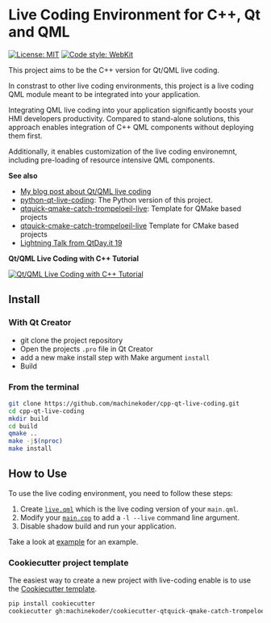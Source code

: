 # Live Coding Environment for C++, Qt and QML
[![License: MIT](https://img.shields.io/badge/License-MIT-yellow.svg)](https://github.com/machinekoder/cpp-qt-live-coding/blob/master/LICENSE)
[![Code style: WebKit](https://img.shields.io/badge/code%20style-WebKit-blue.svg)](https://webkit.org/code-style-guidelines/)

This project aims to be the C++ version for Qt/QML live coding.

In constrast to other live coding environments, this project is a live coding QML module meant to be integrated into your application.

Integrating QML live coding into your application significantly boosts your HMI developers productivity. Compared to stand-alone solutions, this approach enables integration of C++ QML components without deploying them first.

Additionally, it enables customization of the live coding environemnt, including pre-loading of resource intensive QML components.

**See also**
* [My blog post about Qt/QML live coding](http://machinekoder.com/qt-qml-live-coding-for-everyone/)
* [python-qt-live-coding](https://github.com/machinekoder/python-qt-live-coding): The Python version of this project.
* [qtquick-qmake-catch-trompeloeil-live](https://github.com/machinekoder/cookiecutter-qtquick-qmake-catch-trompeloeil-live): Template for QMake based projects
* [qtquick-cmake-catch-trompeloeil-live](https://github.com/machinekoder/cookiecutter-qtquick-cmake-catch-trompeloeil-live) Template for CMake based projects
* [Lightning Talk from QtDay.it 19](https://youtu.be/jbOPWncKE1I?t=1856)

**Qt/QML Live Coding with C++ Tutorial**

[![Qt/QML Live Coding with C++ Tutorial](http://img.youtube.com/vi/UABm__RZq8g/0.jpg)](http://www.youtube.com/watch?v=UABm__RZq8g)

## Install

### With Qt Creator

* git clone the project repository
* Open the projects `.pro` file in Qt Creator
* add a new make install step with Make argument `install`
* Build

### From the terminal

```bash
git clone https://github.com/machinekoder/cpp-qt-live-coding.git
cd cpp-qt-live-coding
mkdir build
cd build
qmake ..
make -j$(nproc)
make install
```

## How to Use

To use the live coding environment, you need to follow these steps:

1. Create [`live.qml`](./example/live.qml) which is the live coding version of your `main.qml`.
2. Modify your [`main.cpp`](./example/main.cpp) to add a `-l --live` command line argument.
3. Disable shadow build and run your application.

Take a look at [example](./example) for an example.

### Cookiecutter project template

The easiest way to create a new project with live-coding enable is to use the [Cookiecutter template](https://github.com/machinekoder/cookiecutter-qtquick-qmake-catch-trompeloeil-live).

```bash
pip install cookiecutter
cookiecutter gh:machinekoder/cookiecutter-qtquick-qmake-catch-trompeloeil-live
```
